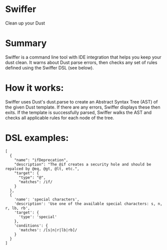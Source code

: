 Swiffer
=======
Clean up your Dust

Summary
=======
Swiffer is a command line tool with IDE integration that helps you keep your dust clean. It warns about Dust parse errors, then checks any set of rules defined using the Swiffer DSL (see below).

How it works:
=============
Swiffer uses Dust's dust.parse to create an Abstract Syntax Tree (AST) of the given Dust template. If there are any errors, Swiffer displays these then exits. If the template is successfully parsed, Swiffer walks the AST and checks all applicable rules for each node of the tree.

DSL examples:
===========
```
[
  {
    "name": "ifDeprecation",
    "description": "The @if creates a security hole and should be repalced by @eq, @gt, @lt, etc.",
    "target": {
      "type": "@",
      "matches": /if/
    }
  },
  {
    'name': 'special characters',
    'description': 'Use one of the available special characters: s, n, r, lb, rb',
    'target': {
      'type': 'special'
    },
    'conditions': {
      'matches': /[s|n|r|lb|rb]/
    }
  }
]
```
